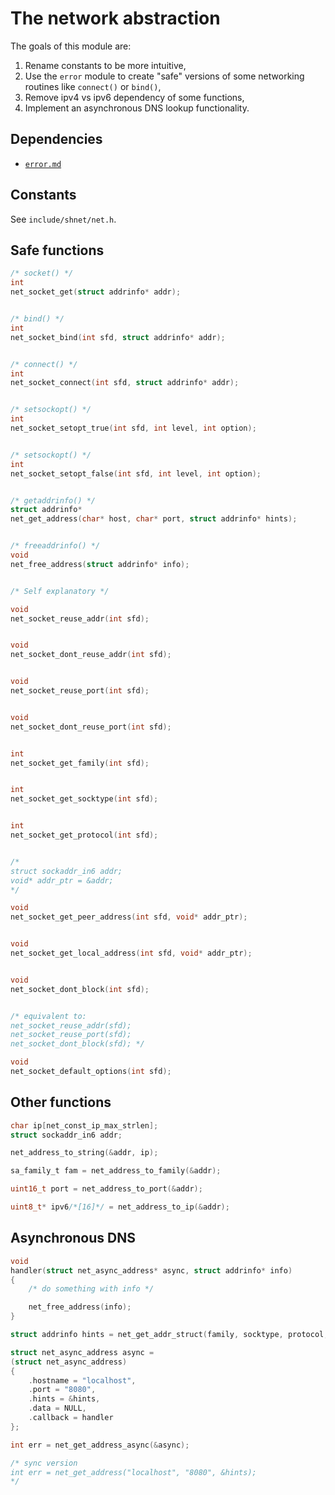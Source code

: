 # The network abstraction

The goals of this module are:
1. Rename constants to be more intuitive,
2. Use the `error` module to create "safe" versions of
	some networking routines like `connect()` or `bind()`,
3. Remove ipv4 vs ipv6 dependency of some functions,
4. Implement an asynchronous DNS lookup functionality.

## Dependencies

- [`error.md`](./error.md)

## Constants

See `include/shnet/net.h`.

## Safe functions

```c
/* socket() */
int
net_socket_get(struct addrinfo* addr);


/* bind() */
int
net_socket_bind(int sfd, struct addrinfo* addr);


/* connect() */
int
net_socket_connect(int sfd, struct addrinfo* addr);


/* setsockopt() */
int
net_socket_setopt_true(int sfd, int level, int option);


/* setsockopt() */
int
net_socket_setopt_false(int sfd, int level, int option);


/* getaddrinfo() */
struct addrinfo*
net_get_address(char* host, char* port, struct addrinfo* hints);


/* freeaddrinfo() */
void
net_free_address(struct addrinfo* info);


/* Self explanatory */

void
net_socket_reuse_addr(int sfd);


void
net_socket_dont_reuse_addr(int sfd);


void
net_socket_reuse_port(int sfd);


void
net_socket_dont_reuse_port(int sfd);


int
net_socket_get_family(int sfd);


int
net_socket_get_socktype(int sfd);


int
net_socket_get_protocol(int sfd);


/*
struct sockaddr_in6 addr;
void* addr_ptr = &addr;
*/

void
net_socket_get_peer_address(int sfd, void* addr_ptr);


void
net_socket_get_local_address(int sfd, void* addr_ptr);


void
net_socket_dont_block(int sfd);


/* equivalent to:
net_socket_reuse_addr(sfd);
net_socket_reuse_port(sfd);
net_socket_dont_block(sfd); */

void
net_socket_default_options(int sfd);
```

## Other functions

```c
char ip[net_const_ip_max_strlen];
struct sockaddr_in6 addr;

net_address_to_string(&addr, ip);

sa_family_t fam = net_address_to_family(&addr);

uint16_t port = net_address_to_port(&addr);

uint8_t* ipv6/*[16]*/ = net_address_to_ip(&addr);
```

## Asynchronous DNS

```c
void
handler(struct net_async_address* async, struct addrinfo* info)
{
	/* do something with info */

	net_free_address(info);
}

struct addrinfo hints = net_get_addr_struct(family, socktype, protocol, flags);

struct net_async_address async =
(struct net_async_address)
{
	.hostname = "localhost",
	.port = "8080",
	.hints = &hints,
	.data = NULL,
	.callback = handler
};

int err = net_get_address_async(&async);

/* sync version
int err = net_get_address("localhost", "8080", &hints);
*/
```
